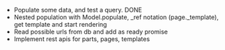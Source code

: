 * Populate some data, and test a query. DONE
* Nested population with Model.populate, _ref notation (page._template), get template and start rendering
* Read possible urls from db and add as ready promise
* Implement rest apis for parts, pages, templates
